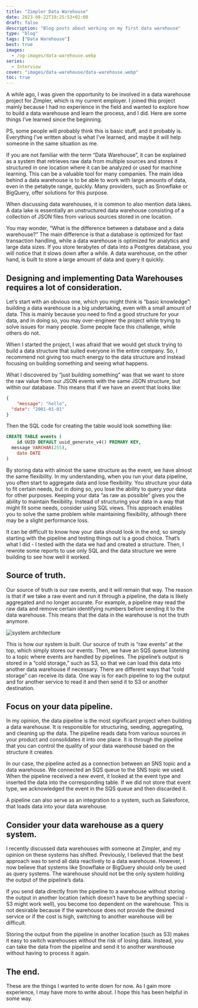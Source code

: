 ```yaml
---
title: "Zimpler Data Warehouse"
date: 2023-08-22T19:25:53+02:00
draft: false
description: "Blog posts about working on my first data warehouse"
type: "blog"
tags: ["Data Warehouse"]
best: true
images:
  - /og-images/data-warehouse.webp
series:
  - Interview
cover: "images/data-warehouse/data-warehouse.webp"
toc: true
---
```


A while ago, I was given the opportunity to be involved in a data warehouse project for Zimpler, which is my current employer. I joined this project mainly because I had no experience in the field and wanted to explore how to build a data warehouse and learn the process, and I did. Here are some things I’ve learned since the beginning.

PS, some people will probably think this is basic stuff, and it probably is. Everything I’ve written about is what I’ve learned, and maybe it will help someone in the same situation as me.

If you are not familiar with the term “Data Warehouse”, it can be explained as a system that retrieves raw data from multiple sources and stores it structured in one location where it can be analyzed or used for machine learning. This can be a valuable tool for many companies. The main idea behind a data warehouse is to be able to work with large amounts of data, even in the petabyte range, quickly. Many providers, such as Snowflake or BigQuery, offer solutions for this purpose.

When discussing data warehouses, it is common to also mention data lakes. A data lake is essentially an unstructured data warehouse consisting of a collection of JSON files from various sources stored in one location.

You may wonder, “What is the difference between a database and a data warehouse?” The main difference is that a database is optimized for fast transaction handling, while a data warehouse is optimized for analytics and large data sizes. If you store terabytes of data into a Postgres database, you will notice that it slows down after a while. A data warehouse, on the other hand, is built to store a large amount of data and query it quickly.

## Designing and implementing Data Warehouses requires a lot of consideration.

Let’s start with an obvious one, which you might think is “basic knowledge”: building a data warehouse is a big undertaking, even with a small amount of data. This is mainly because you need to find a good structure for your data, and in doing so, you may over-engineer the project while trying to solve issues for many people. Some people face this challenge, while others do not.

When I started the project, I was afraid that we would get stuck trying to build a data structure that suited everyone in the entire company. So, I recommend not giving too much energy to the data structure and instead focusing on building something and seeing what happens.

What I discovered by “just building something” was that we want to store the raw value from our JSON events with the same JSON structure, but within our database. This means that if we have an event that looks like:

```json
{   
	"message": "hello",
  "date": "2001-01-01"
}
```

Then the SQL code for creating the table would look something like:

```sql
CREATE TABLE events (  
	id UUID DEFAULT uuid_generate_v4() PRIMARY KEY,
  message VARCHAR(255),
	date DATE
)
```

By storing data with almost the same structure as the event, we have almost the same flexibility. In my understanding, when you run your data pipeline, you often start to aggregate data and lose flexibility. You structure your data to fit certain needs, but in doing so, you lose the ability to query your data for other purposes. Keeping your data “as raw as possible” gives you the ability to maintain flexibility. Instead of structuring your data in a way that might fit some needs, consider using SQL views. This approach enables you to solve the same problem while maintaining flexibility, although there may be a slight performance loss.

It can be difficult to know how your data should look in the end, so simply starting with the pipeline and testing things out is a good choice. That’s what I did - I tested with the data we had and created a structure. Then, I rewrote some reports to use only SQL and the data structure we were building to see how well it worked.

## Source of truth.

Our source of truth is our raw events, and it will remain that way. The reason is that if we take a raw event and run it through a pipeline, the data is likely aggregated and no longer accurate. For example, a pipeline may read the raw data and remove certain identifying numbers before sending it to the data warehouse. This means that the data in the warehouse is not the truth anymore.

![system architecture](images/data-warehouse/pipeline.png)

This is how our system is built. Our source of truth is “raw events” at the top, which simply stores our events. Then, we have an SQS queue listening to a topic where events are handled by pipelines. The pipeline’s output is stored in a “cold storage,” such as S3, so that we can load this data into another data warehouse if necessary. There are different ways that “cold storage” can receive its data. One way is for each pipeline to log the output and for another service to read it and then send it to S3 or another destination.

## Focus on your data pipeline.

In my opinion, the data pipeline is the most significant project when building a data warehouse. It is responsible for structuring, seeding, aggregating, and cleaning up the data. The pipeline reads data from various sources in your product and consolidates it into one place. It is through the pipeline that you can control the quality of your data warehouse based on the structure it creates.

In our case, the pipeline acted as a connection between an SNS topic and a data warehouse. We connected an SQS queue to the SNS topic we used. When the pipeline received a new event, it looked at the event type and inserted the data into the corresponding table. If we did not store that event type, we acknowledged the event in the SQS queue and then discarded it.

A pipeline can also serve as an integration to a system, such as Salesforce, that loads data into your data warehouse.

## Consider your data warehouse as a query system.

I recently discussed data warehouses with someone at Zimpler, and my opinion on these systems has shifted. Previously, I believed that the best approach was to send all data reactively to a data warehouse. However, I now believe that systems like Snowflake or BigQuery should only be used as query systems. The warehouse should not be the only system holding the output of the pipeline’s data.

If you send data directly from the pipeline to a warehouse without storing the output in another location (which doesn’t have to be anything special - S3 might work well), you become too dependent on the warehouse. This is not desirable because if the warehouse does not provide the desired service or if the cost is high, switching to another warehouse will be difficult.

Storing the output from the pipeline in another location (such as S3) makes it easy to switch warehouses without the risk of losing data. Instead, you can take the data from the pipeline and send it to another warehouse without having to process it again.

## The end.

These are the things I wanted to write down for now. As I gain more experience, I may have more to write about. I hope this has been helpful in some way.
